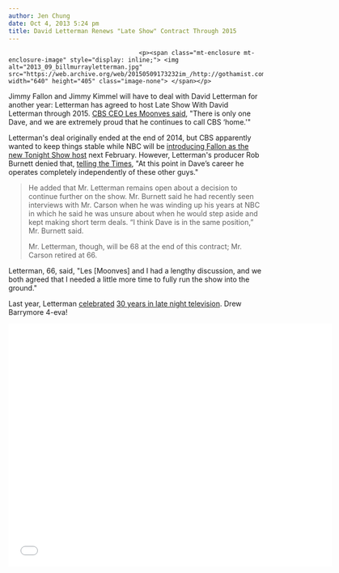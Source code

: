 ```yaml
---
author: Jen Chung
date: Oct 4, 2013 5:24 pm
title: David Letterman Renews "Late Show" Contract Through 2015
---
```


	
										<p><span class="mt-enclosure mt-enclosure-image" style="display: inline;"> <img alt="2013_09_billmurrayletterman.jpg" src="https://web.archive.org/web/20150509173232im_/http://gothamist.com/attachments/jen/2013_09_billmurrayletterman.jpg" width="640" height="405" class="image-none"> </span></p>

<p>Jimmy Fallon and Jimmy Kimmel will have to deal with David Letterman for another year: Letterman has agreed to host Late Show With David Letterman through 2015. <a href="https://web.archive.org/web/20150509173232/http://variety.com/2013/tv/news/david-letterman-extends-cbs-deal-through-2015-1200694668/">CBS CEO Les Moonves said</a>, &quot;There is only one Dave, and we are extremely proud that he continues to call CBS &#x2018;home.&apos;&quot;</p>

<p>Letterman&apos;s deal originally ended at the end of 2014, but CBS apparently wanted to keep things stable while NBC will be <a href="https://web.archive.org/web/20150509173232/http://gothamist.com/2013/04/03/nbc_will_announce_jimmy_fallon_as_t.php">introducing Fallon as the new Tonight Show host</a> next February. However, Letterman&apos;s producer Rob Burnett denied that, <a href="https://web.archive.org/web/20150509173232/http://www.nytimes.com/2013/10/05/business/media/letterman-extends-contract-with-cbs-through-2015.html?hp">telling the Times</a>, &quot;At this point in Dave&#x2019;s career he operates completely independently of these other guys.&quot;</p><blockquote> He added that Mr. Letterman remains open about a decision to continue further on the show. Mr. Burnett said he had recently seen interviews with Mr. Carson when he was winding up his years at NBC in which he said he was unsure about when he would step aside and kept making short term deals. &#x201C;I think Dave is in the same position,&#x201D; Mr. Burnett said.<p></p>

<p>Mr. Letterman, though, will be 68 at the end of this contract; Mr. Carson retired at 66.</p></blockquote>Letterman, 66, said, &quot;Les [Moonves] and I had a lengthy discussion, and we both agreed that I needed a little more time to fully run the show into the ground.&quot;<p></p>

<p>Last year, Letterman <a href="https://web.archive.org/web/20150509173232/http://gothamist.com/2012/02/02/letterman_celebrated_30_years_with.php">celebrated</a> <a href="https://web.archive.org/web/20150509173232/http://gothamist.com/2012/01/31/a_look_back_at_letterman_as_he_ente.php#photo-1">30 years in late night television</a>. Drew Barrymore 4-eva!</p>

<p><iframe width="640" height="480" src="//web.archive.org/web/20150509173232if_/http://www.youtube.com/embed/jFKeFlSP_W8" frameborder="0" allowfullscreen></iframe></p>					
										
									
				